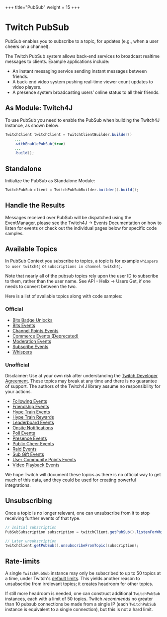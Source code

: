 +++
title="PubSub"
weight = 15
+++

# Twitch PubSub

PubSub enables you to subscribe to a topic, for updates (e.g., when a user cheers on a channel).

The Twitch PubSub system allows back-end services to broadcast realtime messages to clients. Example applications include:

* An instant messaging service sending instant messages between friends.
* A back-end video system pushing real-time viewer count updates to video players.
* A presence system broadcasting users’ online status to all their friends.

## As Module: Twitch4J

To use PubSub you need to enable the PubSub when building the Twitch4J Instance, as shown below:

```java
TwitchClient twitchClient = TwitchClientBuilder.builder()
	...
	.withEnablePubSub(true)
	...
	.build();
```

## Standalone

Initialize the PubSub as Standalone Module:

```java
TwitchPubSub client = TwitchPubSubBuilder.builder().build();
```

## Handle the Results

Messages received over PubSub will be dispatched using the EventManager, please see the Twitch4J -> Events Documentation on how to listen for events or check out the individual pages below for specific code samples.

## Available Topics

In PubSub Context you subscribe to topics, a topic is for example `whispers to user twitch4j` or `subscriptions in channel twitch4j`.

Note that nearly all of the pubsub topics rely upon the user ID to subscribe to them, rather than the user name. See API - Helix -> Users Get, if one needs to convert between the two.

Here is a list of available topics along with code samples:

### Official

- [Bits Badge Unlocks](./topic-bits-badge-unlocks)
- [Bits Events](./topic-bits-events)
- [Channel Points Events](./topic-channel-points-events)
- [Commerce Events (Deprecated)](./topic-commerce-events)
- [Moderation Events](./topic-moderation-events)
- [Subscribe Events](./topic-subscribe-events)
- [Whispers](./topic-whispers)

### Unofficial

Disclaimer: Use at your own risk after understanding the [Twitch Developer Agreement](https://twitch.tv/p/legal/developer-agreement).
These topics may break at any time and there is no guarantee of support.
The authors of the Twitch4J library assume no responsibility for your actions.

- [Following Events](./topic-following-events)
- [Friendship Events](./topic-friendship-events)
- [Hype Train Events](./topic-hype-train-events)
- [Hype Train Rewards](./topic-hype-train-rewards)
- [Leaderboard Events](./topic-leaderboard-events)
- [Onsite Notifications](./topic-onsite-notifications)
- [Poll Events](./topic-poll-events)
- [Presence Events](./topic-presence-events)
- [Public Cheer Events](./topic-public-cheer-events)
- [Raid Events](./topic-raid-events)
- [Sub Gift Events](./topic-sub-gift-events)
- [User Community Points Events](./topic-user-community-points-events)
- [Video Playback Events](./topic-video-playback-events)

We hope Twitch will document these topics as there is no official way to get much of this data, and they could be used for creating powerful integrations.

## Unsubscribing

Once a topic is no longer relevant, one can unsubscribe from it to stop receiving further events of that type.

```java
// Initial subscription
PubSubSubscription subscription = twitchClient.getPubSub().listenForWhisperEvents(credential, userId);

// Later unsubscription
twitchClient.getPubSub().unsubscribeFromTopic(subscription);
```

## Rate-limits

A single `TwitchPubSub` instance may only be subscribed to up to 50 topics at a time, under Twitch's [default limits](https://dev.twitch.tv/docs/pubsub#api-limits).
This yields another reason to unsubscribe from irrelevant topics; it creates headroom for other topics.

If still more headroom is needed, one can construct additional `TwitchPubSub` instances, each with a limit of 50 topics.
Twitch _recommends_ no greater than 10 pubsub connections be made from a single IP (each `TwitchPubSub` instance is equivalent to a single connection), but this is not a hard limit.
